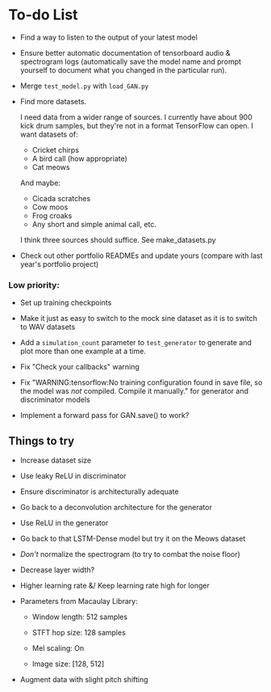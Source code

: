 # To-do List

- Find a way to listen to the output of your latest model

- Ensure better automatic documentation of tensorboard audio & spectrogram logs (automatically save the model name and prompt yourself to document what you changed in the particular run).

- Merge `test_model.py` with `load_GAN.py`

- Find more datasets. 

    I need data from a wider range of sources. I currently have about 900 kick drum
    samples, but they're not in a format TensorFlow can open. I want datasets of:
    - Cricket chirps
    - A bird call (how appropriate)
    - Cat meows

    And maybe:
    - Cicada scratches
    - Cow moos
    - Frog croaks
    - Any short and simple animal call, etc.

    I think three sources should suffice. See make_datasets.py


- Check out other portfolio READMEs and update yours (compare with last year's portfolio project)

### Low priority:
- Set up training checkpoints

- Make it just as easy to switch to the mock sine dataset as it is to switch to WAV datasets

- Add a `simulation_count` parameter to `test_generator` to generate and plot more than one example at a time.

- Fix "Check your callbacks" warning

- Fix "WARNING:tensorflow:No training configuration found in save file, so the model was *not* compiled. Compile it manually." for generator and discriminator models

- Implement a forward pass for GAN.save() to work?

## Things to try
- Increase dataset size

- Use leaky ReLU in discriminator

- Ensure discriminator is architecturally adequate

- Go back to a deconvolution architecture for the generator

- Use ReLU in the generator

- Go back to that LSTM-Dense model but try it on the Meows dataset

- *Don't* normalize the spectrogram (to try to combat the noise floor)

- Decrease layer width?

- Higher learning rate &/ Keep learning rate high for longer

- Parameters from Macaulay Library:

    - Window length: 512 samples

    - STFT hop size: 128 samples

    - Mel scaling: On

    - Image size: [128, 512]

- Augment data with slight pitch shifting
